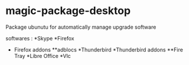 # magic-package-desktop
 Package ubunutu for automatically manage upgrade software

softwares :
*Skype
*Firefox
* Firefox addons
**adblocs
*Thunderbird
*Thunderbird addons
**Fire Tray
*Libre Office
*Vlc